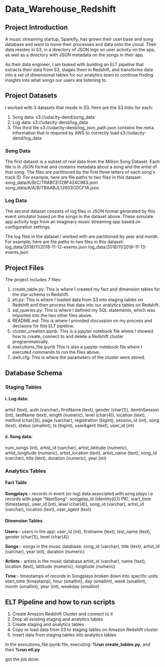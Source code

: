 # Data_Warehouse_Redshift

## Project Introduction
A music streaming startup, Sparkify, has grown their user base and song database and want to move their processes and data onto the cloud. Their data resides in S3, in a directory of JSON logs on user activity on the app, as well as a directory with JSON metadata on the songs in their app.

As their data engineer, I am tasked with building an ELT pipeline that extracts their data from S3, stages them in Redshift, and transforms data into a set of dimensional tables for our analytics team to continue finding insights into what songs our users are listening to.

## Project Datasets
I worked with 3 datasets that reside in S3. Here are the S3 links for each:

1. Song data: s3://udacity-dend/song_data
2. Log data: s3://udacity-dend/log_data    
3. This third file s3://udacity-dend/log_json_path.json contains the meta information that is required by AWS to correctly load s3://udacity-dend/log_data

### Song Data
The first dataset is a subset of real data from the Million Song Dataset. Each file is in JSON format and contains metadata about a song and the artist of that song. The files are partitioned by the first three letters of each song's track ID. For example, here are file paths to two files in this dataset:
song_data/A/B/C/TRABCEI128F424C983.json
song_data/A/A/B/TRAABJL12903CDCF1A.json

### Log Data
The second dataset consists of log files in JSON format generated by this event simulator based on the songs in the dataset above. These simulate app activity logs from an imaginary music streaming app based on configuration settings.

The log files in the dataset I worked with are partitioned by year and month. For example, here are file paths to two files in this dataset:
log_data/2018/11/2018-11-12-events.json
log_data/2018/11/2018-11-13-events.json

## Project Files
The project includes 7 files:
1. create_table.py: This is where I created my fact and dimension tables for the star schema in Redshift.
2. etl.py: This is where I loaded data from S3 into staging tables on Redshift and then process that data into our analytics tables on Redshift.
3. sql_queries.py: This is where I defined my SQL statements, which was imported into the two other files above.
4. README.md: This is where I provided discussion on my process and decisions for this ELT pipeline.
5. cluster_creation.ipynb: This is a jupyter notebook file where I showed how to create, connect to and delete a Redshift cluster programmatically.
6. executions_file.ipynb This is also a jupyter notebook file where I executed commands to run the files above.
7. dwh.cfg: This is where the parameters of the cluster were stored.

## Database Schema

### Staging Tables
#### i. Log data:
artist (text), auth (varchar), firstName (text), gender (char(1)), itemInSession (int), lastName (text), length (numeric), level (char(4)), location (text), method (char(3)), page (varchar), registration (bigint), session_id (int), song (text), status (smallint), ts (bigint), userAgent (text), user_id (int)
#### ii. Song data:
num_songs (int), artist_id (varchar), artist_latitude (numeric), artist_longitude (numeric), artist_location (text), artist_name (text), song_id (varchar), title (text), duration (numeric), year (int)

### Analytics Tables
#### Fact Table
**Songplays**:- records in event (or log) data associated with song plays i.e records with page "NextSong":
songplay_id (Identity(0,1) PK), start_time (timestamp), user_id (int), level (char(4)), song_id (varchar), artist_id (varchar), location (text), user_agent (text)

#### Dimension Tables
**Users**:- users in the app:
user_id (int), firstname (text), last_name (text), gender (char(1)), level (char(4))

**Songs**:- songs in the music database:
song_id (varchar), title (text), artist_id (varchar), year (int), duration (numeric)

**Artists**:- artists in the music database
artist_id (varchar), name (text), location (text), lattitude (numeric), longitude (numeric)

**Time**:- timestamps of records in Songplays broken down into specific units
start_time (timestamp), hour (smallint), day (smallint), week (smallint), month (smallint), year (int), weekday (smallint)

## ELT Pipeline and how to run scripts
1. Create Amazon Redshift Cluster and connect to it
2. Drop all existing staging and analytics tables
3. Create staging and analytics tables
4. Copy or load data from S3 to staging tables on Amazon Redshift cluster
5. Insert data from staging tables into analytics tables

In the executions_file.ipynb file, executing:
    **%run create_tables.py**,  and then
    **%run etl.py**
   
got the job done.






